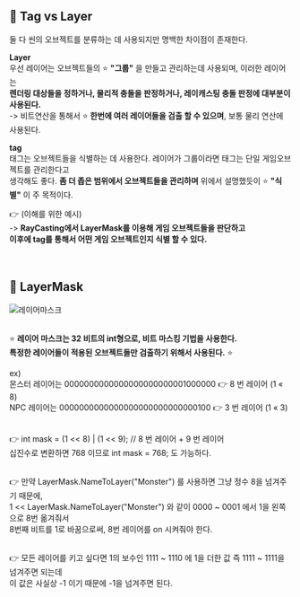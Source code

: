## 🔔 Tag vs Layer

둘 다 씬의 오브젝트를 분류하는 데 사용되지만 명백한 차이점이 존재한다.<br>

**Layer**<br>
우선 레이어는 오브젝트들의 ⭐ **"그룹"** 을 만들고 관리하는데 사용되며, 이러한 레이어는<br>
**렌더링 대상들을 정하거나, 물리적 충돌을 판정하거나, 레이캐스팅 충돌 판정에 대부분이 사용된다.**<br>
-> 비트연산을 통해서 ⭐ **한번에 여러 레이어들을 검출 할 수 있으며**, 보통 물리 연산에 사용된다.<br>

**tag**<br>
태그는 오브젝트들을 식별하는 데 사용한다. 레이어가 그룹이라면 태그는 단일 게임오브젝트를 관리한다고<br> 
생각해도 좋다. **좀 더 좁은 범위에서 오브젝트들을 관리하며** 위에서 설명했듯이 ⭐ **"식별"** 이 주 목적이다.<br>

👉 (이해를 위한 예시)<br>
-> **RayCasting에서 LayerMask를 이용해 게임 오브젝트들을 판단하고<br>
이후에 tag를 통해서 어떤 게임 오브젝트인지 식별 할 수 있다.**<br>
<br>
<br>

## 🔔 LayerMask

![레이어마스크](https://user-images.githubusercontent.com/43705434/125285644-d3331e00-e355-11eb-981d-963ddeaae521.PNG)<br>
<br>

⭐ **레이어 마스크는 32 비트의 int형으로, 비트 마스킹 기법을 사용한다.<br>
특정한 레이어들이 적용된 오브젝트들만 검출하기 위해서 사용된다.** ⭐<br>

ex)<br>
몬스터 레이어는 0000000000000000000000001000000 👉 8 번 레이어 (1 « 8)<br>
NPC 레이어는 0000000000000000000000000000100 👉 3 번 레이어 (1 « 3)<br>
<br>

👉 int mask = (1 << 8) | (1 << 9); // 8 번 레이어 + 9 번 레이어<br>
십진수로 변환하면 768 이므로 int mask = 768; 도 가능하다.<br>
<br>

👉 만약 LayerMask.NameToLayer("Monster") 를 사용하면 그냥 정수 8을 넘겨주기 때문에,<br>
1 << LayerMask.NameToLayer("Monster") 와 같이 0000 ~ 0001 에서 1을 왼쪽으로 8번 옮겨줘서<br>
8번째 비트를 1로 바꿈으로써, 8번 레이어를 on 시켜줘야 한다.<br>
<br>

👉 모든 레이어를 키고 싶다면 1의 보수인 1111 ~ 1110 에 1을 더한 값 즉 1111 ~ 1111을 넘겨주면 되는데<br>
이 값은 사실상 -1 이기 때문에 -1을 넘겨주면 된다.<br>
<br>
<br>
